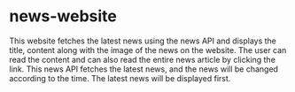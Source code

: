 # news-website

This website fetches the latest news using the news API and displays the title, content along with the image of the news on the website. The user can read the content and can also read the entire news article by clicking the link. This news API fetches the latest news, and the news will be changed according to the time. The latest news will be displayed first.
